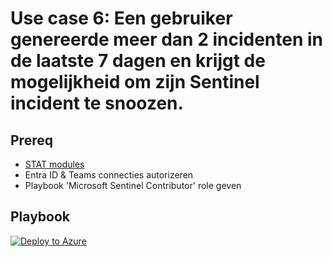 # Use case 6: Een gebruiker genereerde meer dan 2 incidenten in de laatste 7 dagen en krijgt de mogelijkheid om zijn Sentinel incident te snoozen.

## Prereq
- [STAT modules](https://github.com/briandelmsft/SentinelAutomationModules)
- Entra ID & Teams connecties autorizeren
- Playbook 'Microsoft Sentinel Contributor' role geven

## Playbook
[![Deploy to Azure](https://aka.ms/deploytoazurebutton)](https://portal.azure.com/#create/Microsoft.Template/uri/https%3A%2F%2Fraw.githubusercontent.com%2FAxelBornauw%2Fsentinel-use_cases%2Fmain%2FUse%2520case%25206%2Fazuredeploy.json)